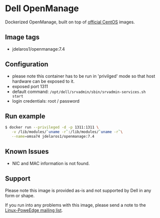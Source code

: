 # Dell OpenManage

Dockerized OpenManage, built on top of [official CentOS](https://registry.hub.docker.com/u/library/centos/) images.

## Image tags

- jdelaros1/openmanage:7.4

## Configuration

  - please note this container has to be run in 'privilged' mode so that host hardware can be exposed to it.
  - exposed port 1311
  - default command: `/opt/dell/srvadmin/sbin/srvadmin-services.sh start`
  - login credentials: root / password

## Run example

```bash
$ docker run --privileged -d -p 1311:1311 \
   -v /lib/modules/`uname -r`:/lib/modules/`uname -r`\
   --name=omsa74 jdelaros1/openmanage:7.4
```

## Known Issues

  - NIC and MAC information is not found.

## Support

Please note this image is provided as-is and not supported by Dell in any form or shape.

If you run into any problems with this image, please send a note to the [Linux-PoweEdge mailing list](https://lists.us.dell.com/mailman/listinfo/linux-poweredge).
